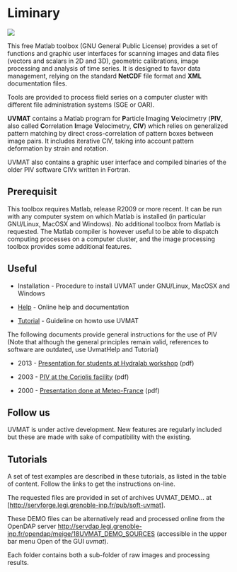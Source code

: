 # Liminary

![](img-uvmat.png)

This free Matlab toolbox (GNU General Public License) provides a set of functions and graphic user interfaces for scanning images and data files (vectors and scalars in 2D and 3D), geometric calibrations, image processing and analysis of time series.
It is designed to favor data management, relying on the standard **NetCDF** file format and **XML** documentation files.

Tools are provided to process field series on a computer cluster with different file administration systems (SGE or OAR).

**UVMAT** contains a Matlab program for **P**article **I**maging **V**elocimetry (**PIV**, also called **C**orrelation **I**mage **V**elocimetry, **CIV**) which relies on generalized pattern matching by direct cross-correlation of pattern boxes between image pairs.
It includes iterative CIV, taking into account pattern deformation by strain and rotation.

UVMAT also contains a graphic user interface and compiled binaries of the older PIV software ​CIVx written in Fortran.


## Prerequisit

This toolbox requires Matlab, release R2009 or more recent.
It can be run with any computer system on which Matlab is installed (in particular GNU/Linux, MacOSX and Windows).
No additional toolbox from Matlab is requested.
The Matlab compiler is however useful to be able to dispatch computing processes on a computer cluster, and the image processing toolbox provides some additional features.


## Useful

- Installation - Procedure to install UVMAT under GNU/Linux, MacOSX and Windows 

- [Help](https://legi.gricad-pages.univ-grenoble-alpes.fr/soft/uvmat-doc/help) - Online help and documentation 

- [Tutorial](https://legi.gricad-pages.univ-grenoble-alpes.fr/soft/uvmat-doc/tutorial) - Guideline on howto use UVMAT 

The following documents provide general instructions for the use of PIV (Note that although the general principles remain valid, references to software are outdated, use UvmatHelp and Tutorial)

- 2013 - [Presentation for students at Hydralab workshop](bib/2013-piv-at-hydralab.pdf) (pdf)

- 2003 - [PIV at the Coriolis facility](bib/2003-civ-at-coriolis.pdf) (pdf)

- 2000 - [Presentation done at Meteo-France](bib/2000-civ-at-meteofrance.pdf) (pdf)


## Follow us

UVMAT is under active development. New features are regularly included but these are made with sake of compatibility with the existing.


## Tutorials

A set of test examples are described in these tutorials, as listed in the table of content.
Follow the links to get the instructions on-line.

The requested files are provided in set of archives UVMAT_DEMO... at [<http://servforge.legi.grenoble-inp.fr/pub/soft-uvmat>].

These DEMO files can be alternatively read and processed online from the OpenDAP server <http://servdap.legi.grenoble-inp.fr/opendap/meige/18UVMAT_DEMO_SOURCES> (accessible in the upper bar menu Open of the GUI *uvmat*).

Each folder contains both a sub-folder of raw images and processing results.
